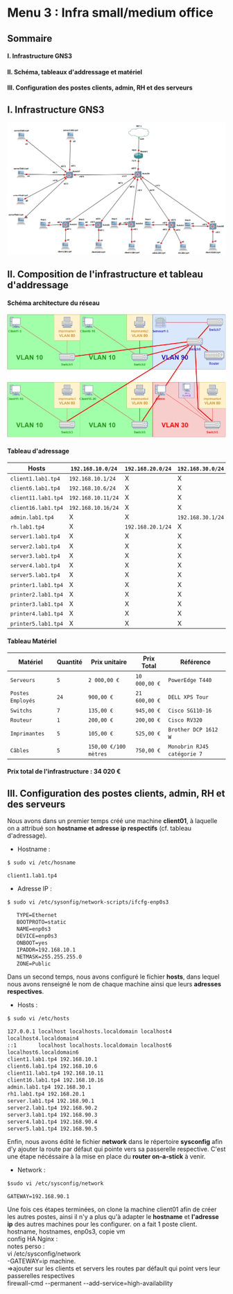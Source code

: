# Menu 3 : Infra small/medium office

## Sommaire
   #### I. Infrastructure GNS3
   #### II. Schéma, tableaux d'addressage et matériel
   #### III. Configuration des postes clients, admin, RH et des serveurs
    
##      I. Infrastructure GNS3 
![Screenshot_1](https://github.com/KyoshinSan/B2-CCNA/blob/master/tp/4/infragns3.png)

##      II. Composition de l'infrastructure et tableau d'addressage 

#### Schéma architecture du réseau
![Screenshot_2](https://github.com/KyoshinSan/B2-CCNA/blob/master/tp/4/archi.png)

#### Tableau d'adressage

| Hosts | `192.168.10.0/24` | `192.168.20.0/24` |	`192.168.30.0/24` |	`192.168.80/24` | `192.168.90.0/24` | 
| ---------------- | ----------- | ----------- | ------------ | ------------ | ------------ | 
| `client1.lab1.tp4` | `192.168.10.1/24`| X           | X            | X            | X |
| `client6.lab1.tp4` | `192.168.10.6/24`| X           | X            | X            | X | 
| `client11.lab1.tp4`| `192.168.10.11/24`| X           | X            | X            | X |
| `client16.lab1.tp4`| `192.168.10.16/24`| X           | X            | X            | X |
| `admin.lab1.tp4` | X           | X           | `192.168.30.1/24` | X            | X |
| `rh.lab1.tp4` | X           | `192.168.20.1/24` | X            | X           | X |
| `server1.lab1.tp4` | X           | X           | X            | X            | `192.168.90.1/24` |
| `server2.lab1.tp4` | X           | X           | X            | X            | `192.168.90.2/24` |  
| `server3.lab1.tp4` | X           | X           | X            | X            | `192.168.90.3/24` |
| `server4.lab1.tp4` | X           | X           | X            | X            | `192.168.90.4/24` |
| `server5.lab1.tp4` | X           | X           | X            | X            | `192.168.90.5/24` |
| `printer1.lab1.tp4` | X           | X           | X            | `192.168.80.1/24` | X |
| `printer2.lab1.tp4` | X           | X           | X            | `192.168.80.2/24` | X |
| `printer3.lab1.tp4` | X           | X           | X            | `192.168.80.3/24` | X |
| `printer4.lab1.tp4` | X           | X           | X            | `192.168.80.4/24` | X |
| `printer5.lab1.tp4` | X           | X           | X            | `192.168.80.5/24` | X |


#### Tableau Matériel

| Matériel | Quantité | Prix unitaire | Prix Total | Référence |
| ---------------- | ----------- | ----------- | ----------- | ----------- |
| `Serveurs` | `5` | `2 000,00 €` | `10 000,00 €` | `PowerEdge T440` |
| `Postes Employés` | `24` | `900,00 €` | `21 600,00 €` | `DELL XPS Tour` |
| `Switchs` | `7` | `135,00 €` | `945,00 €` | `Cisco SG110-16` |
| `Routeur` | `1` | `200,00 €` | `200,00 €` | `Cisco RV320` |
| `Imprimantes` | `5` | `105,00 €` | `525,00 €` | `Brother DCP 1612 W` |
| `Câbles` | `5` | `150,00 €/100 mètres` | `750,00 €` | `Monobrin RJ45 catégorie 7` |

#### Prix total de l'infrastructure : 34 020 €

##      III. Configuration des postes clients, admin, RH et des serveurs

Nous avons dans un premier temps créé une machine **client01**, à laquelle on a attribué son **hostname et adresse ip respectifs** (cf. tableau d'adressage).
- Hostname : 
``` 
$ sudo vi /etc/hosname
```
```
client1.lab1.tp4
```
- Adresse IP :
```
$ sudo vi /etc/sysonfig/network-scripts/ifcfg-enp0s3
```
```
   TYPE=Ethernet
   BOOTPROTO=static
   NAME=enp0s3
   DEVICE=enp0s3
   ONBOOT=yes
   IPADDR=192.168.10.1
   NETMASK=255.255.255.0
   ZONE=Public
```
Dans un second temps, nous avons configuré le fichier **hosts**, dans lequel nous avons renseigné le nom de chaque machine ainsi que leurs **adresses respectives**.
- Hosts :
```
$ sudo vi /etc/hosts
```
```
127.0.0.1 localhost localhosts.localdomain localhost4 localhost4.localdomain4
::1       localhost localhosts.localdomain localhost6 localhost6.localdomain6
client1.lab1.tp4 192.168.10.1
client6.lab1.tp4 192.168.10.6
client11.lab1.tp4 192.168.10.11
client16.lab1.tp4 192.168.10.16
admin.lab1.tp4 192.168.30.1
rh1.lab1.tp4 192.168.20.1
server.lab1.tp4 192.168.90.1
server2.lab1.tp4 192.168.90.2
server3.lab1.tp4 192.168.90.3
server4.lab1.tp4 192.168.90.4
server5.lab1.tp4 192.168.90.5
```
Enfin, nous avons édité le fichier **network** dans le répertoire **sysconfig** afin d'y ajouter la route par défaut qui pointe vers sa passerelle respective. C'est une étape nécéssaire à la mise en place du **router on-a-stick** à venir.
- Network :
```
$sudo vi /etc/sysconfig/network
```
```
GATEWAY=192.168.90.1
```
Une fois ces étapes terminées, on clone la machine client01 afin de créer les autres postes, ainsi il n'y a plus qu'à adapter le **hostname** et **l'adresse ip** des autres machines pour les configurer.
on a fait 1 poste client. hostname, hostnames, enp0s3, copie vm<br />
config HA Nginx :<br />
notes perso : <br />
vi /etc/sysconfig/network<br />
-GATEWAY=ip machine.<br />
=>ajouter sur les clients et servers les routes par défault qui point vers leur passerelles respectives<br />
firewall-cmd --permanent --add-service=high-availability<br />

